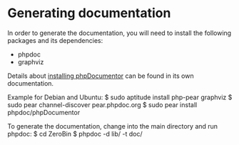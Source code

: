 Generating documentation
========================

In order to generate the documentation, you will need to install the following
packages and its dependencies:
* phpdoc
* graphviz

Details about [installing phpDocumentor](http://phpdoc.org/docs/latest/getting-started/installing.html)
can be found in its own documentation.

Example for Debian and Ubuntu:
    $ sudo aptitude install php-pear graphviz
    $ sudo pear channel-discover pear.phpdoc.org
    $ sudo pear install phpdoc/phpDocumentor

To generate the documentation, change into the main directory and run phpdoc:
    $ cd ZeroBin
    $ phpdoc -d lib/ -t doc/

